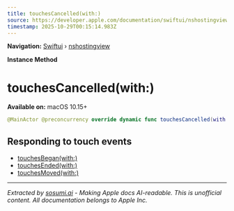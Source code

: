 ```yaml
---
title: touchesCancelled(with:)
source: https://developer.apple.com/documentation/swiftui/nshostingview/touchescancelled(with:)
timestamp: 2025-10-29T00:15:14.983Z
---
```


**Navigation:** [Swiftui](/documentation/swiftui) › [nshostingview](/documentation/swiftui/nshostingview)

**Instance Method**

# touchesCancelled(with:)

**Available on:** macOS 10.15+

```swift
@MainActor @preconcurrency override dynamic func touchesCancelled(with nsEvent: NSEvent)
```

## Responding to touch events

- [touchesBegan(with:)](/documentation/swiftui/nshostingview/touchesbegan(with:))
- [touchesEnded(with:)](/documentation/swiftui/nshostingview/touchesended(with:))
- [touchesMoved(with:)](/documentation/swiftui/nshostingview/touchesmoved(with:))

---

*Extracted by [sosumi.ai](https://sosumi.ai) - Making Apple docs AI-readable.*
*This is unofficial content. All documentation belongs to Apple Inc.*
